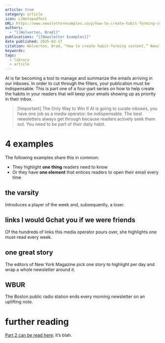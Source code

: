```yaml
---
article: true
category: article
icon: LiNotepadText
URL: https://www.newsletterexamples.co/p/how-to-create-habit-forming-content
authors:
  - "[[Wolverton, Brad]]"
publications: "[[Newsletter Examples]]"
date published: 2025-03-17
citation: Wolverton, Brad, “How to create habit-forming content,” Newsletter Examples, March 17, 2025, https://www.newsletterexamples.co/p/how-to-create-habit-forming-content
keywords: 
tags:
  - library
  - article
---
```


AI is far becoming a tool to manage and summarize the emails arriving in our inboxes. In order to cut through the filters, your publication must be indispensable. This is part one of a four-part series on how to help create the habits in your readers that will keep your emails showing up as priority in their inbox.

> [!important] The Only Way to Win
> If AI is going to curate inboxes, you have one job as a media operator: be indispensable. The best newsletters always get through because readers actively seek them out. You need to be part of their daily habit.

# 4 examples

The following examples share this in common: 

- They highlight **one thing** readers need to know 
- Or they have **one element** that entices readers to open their email every time

## the varsity

Introduces a player of the week and, subsequently, a loser.

## links I would Gchat you if we were friends

Of the hundreds of links this media operator pours over, she highlights one must-read every week.

## one great story

The editors of New York Magazine pick one story to highlight per day and wrap a whole newsletter around it.

## WBUR

The Boston public radio station ends every morning newsletter on an uplifting note.

# further reading

[Part 2 can be read here](https://www.newsletterexamples.co/p/4-perfect-kickers); it’s blah.